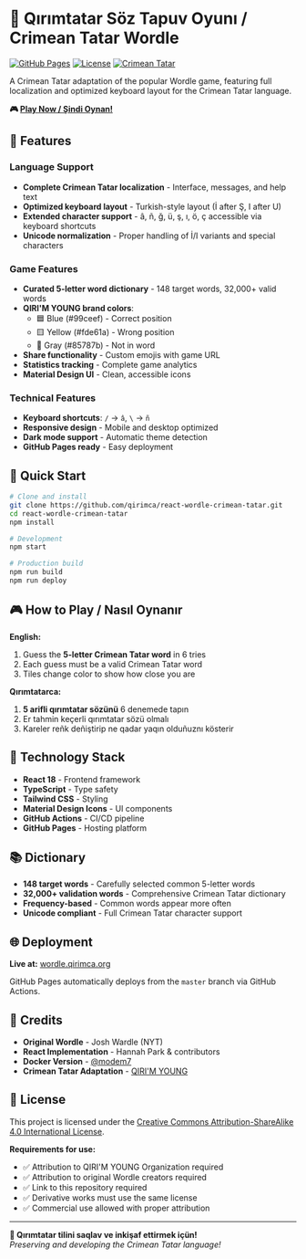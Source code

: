 # 🎯 Qırımtatar Söz Tapuv Oyunı / Crimean Tatar Wordle

[![GitHub Pages](https://img.shields.io/badge/GitHub%20Pages-Live-brightgreen)](https://wordle.qirimca.org)
[![License](https://img.shields.io/badge/License-CC%20BY--SA%204.0-lightgrey.svg)](LICENSE)
[![Crimean Tatar](https://img.shields.io/badge/Language-Qırımtatar-red.svg)](https://www.instagram.com/qirim.young/)

A Crimean Tatar adaptation of the popular Wordle game, featuring full localization and optimized keyboard layout for the Crimean Tatar language.

**🎮 [Play Now / Şindi Oynan!](https://wordle.qirimca.org)**

## 🌟 Features

### Language Support
- **Complete Crimean Tatar localization** - Interface, messages, and help text
- **Optimized keyboard layout** - Turkish-style layout (İ after Ş, I after U)  
- **Extended character support** - â, ñ, ğ, ü, ş, ı, ö, ç accessible via keyboard shortcuts
- **Unicode normalization** - Proper handling of İ/I variants and special characters

### Game Features  
- **Curated 5-letter word dictionary** - 148 target words, 32,000+ valid words
- **QIRI'M YOUNG brand colors**:
  - 🟦 Blue (#99ceef) - Correct position
  - 🟨 Yellow (#fde61a) - Wrong position  
  - 🔳 Gray (#85787b) - Not in word
- **Share functionality** - Custom emojis with game URL
- **Statistics tracking** - Complete game analytics
- **Material Design UI** - Clean, accessible icons

### Technical Features
- **Keyboard shortcuts**: `/` → `â`, `\` → `ñ`
- **Responsive design** - Mobile and desktop optimized
- **Dark mode support** - Automatic theme detection
- **GitHub Pages ready** - Easy deployment

## 🚀 Quick Start

```bash
# Clone and install
git clone https://github.com/qirimca/react-wordle-crimean-tatar.git
cd react-wordle-crimean-tatar
npm install

# Development
npm start

# Production build  
npm run build
npm run deploy
```

## 🎮 How to Play / Nasıl Oynanır

**English:**
1. Guess the **5-letter Crimean Tatar word** in 6 tries
2. Each guess must be a valid Crimean Tatar word  
3. Tiles change color to show how close you are

**Qırımtatarca:**
1. **5 arifli qırımtatar sözünü** 6 denemede tapın
2. Er tahmin keçerli qırımtatar sözü olmalı
3. Kareler reñk deñiştirip ne qadar yaqın olduñuznı kösterir

## 🔧 Technology Stack

- **React 18** - Frontend framework
- **TypeScript** - Type safety  
- **Tailwind CSS** - Styling
- **Material Design Icons** - UI components
- **GitHub Actions** - CI/CD pipeline
- **GitHub Pages** - Hosting platform

## 📚 Dictionary

- **148 target words** - Carefully selected common 5-letter words
- **32,000+ validation words** - Comprehensive Crimean Tatar dictionary
- **Frequency-based** - Common words appear more often
- **Unicode compliant** - Full Crimean Tatar character support

## 🌐 Deployment

**Live at:** [wordle.qirimca.org](https://wordle.qirimca.org)

GitHub Pages automatically deploys from the `master` branch via GitHub Actions.

## 🙏 Credits

- **Original Wordle** - Josh Wardle (NYT)
- **React Implementation** - Hannah Park & contributors
- **Docker Version** - [@modem7](https://github.com/modem7/react-wordle)
- **Crimean Tatar Adaptation** - [QIRI'M YOUNG](https://www.instagram.com/qirim.young/)

## 📄 License

This project is licensed under the [Creative Commons Attribution-ShareAlike 4.0 International License](LICENSE).

**Requirements for use:**
- ✅ Attribution to QIRI'M YOUNG Organization required
- ✅ Attribution to original Wordle creators required  
- ✅ Link to this repository required
- ✅ Derivative works must use the same license
- ✅ Commercial use allowed with proper attribution

---

**🎯 Qırımtatar tilini saqlav ve inkişaf ettirmek içün!**  
*Preserving and developing the Crimean Tatar language!*
